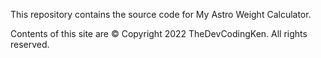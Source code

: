 This repository contains the source code for My Astro Weight Calculator.

Contents of this site are © Copyright 2022 TheDevCodingKen. All rights reserved.
